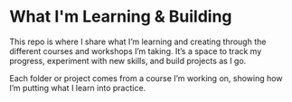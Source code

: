 <h1><b>What I'm Learning & Building</b></h1>
This repo is where I share what I’m learning and creating through the different courses and workshops I’m taking. It’s a space to track my progress, experiment with new skills, and build projects as I go.

Each folder or project comes from a course I’m working on, showing how I’m putting what I learn into practice.

